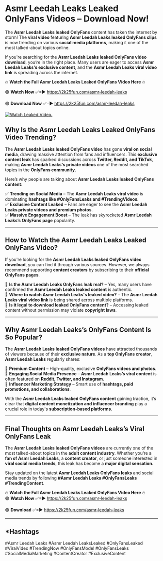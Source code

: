 # Asmr Leedah Leaks Leaked OnlyFans Videos – Download Now!

The **Asmr Leedah Leaks leaked OnlyFans** content has taken the internet by storm! The **viral video** featuring **Asmr Leedah Leaks leaked OnlyFans clips** is now trending on various **social media platforms**, making it one of the most talked-about topics online.  

If you're searching for the **Asmr Leedah Leaks leaked OnlyFans video download**, you’re in the right place. Many users are eager to access **Asmr Leedah Leaks's exclusive content**, and the **Asmr Leedah Leaks viral video link** is spreading across the internet.  

🔥 **Watch the Full Asmr Leedah Leaks Leaked OnlyFans Video Here** 🔥  

🟢 **Watch Now** ✅=► https://2k25fun.com/asmr-leedah-leaks

🟢 **Download Now** ✅=► https://2k25fun.com/asmr-leedah-leaks

[![Watch Leaked Video.](https://miro.medium.com/v2/resize:fit:828/format:webp/1*cilzJN44JGOrTw9NJCrNHA.gif "Watch Leaked Video")](https://2k25fun.com/asmr-leedah-leaks)

## **Why Is the Asmr Leedah Leaks Leaked OnlyFans Video Trending?**  

The **Asmr Leedah Leaks leaked OnlyFans video** has gone **viral on social media**, drawing massive attention from fans and influencers. This **exclusive content leak** has sparked discussions across **Twitter, Reddit, and TikTok**, making **Asmr Leedah Leaks's private videos** one of the most searched topics in the **OnlyFans community**.  

Here’s why people are talking about **Asmr Leedah Leaks leaked OnlyFans content**:  

✅ **Trending on Social Media** – The **Asmr Leedah Leaks viral video** is dominating **hashtags like #OnlyFansLeaks and #TrendingVideos**.  
✅ **Exclusive Content Leaked** – Fans are eager to see the **Asmr Leedah Leaks private videos and premium photos**.  
✅ **Massive Engagement Boost** – The leak has skyrocketed **Asmr Leedah Leaks’s OnlyFans page** popularity.  

---

## **How to Watch the Asmr Leedah Leaks Leaked OnlyFans Video?**  

If you're looking for the **Asmr Leedah Leaks leaked OnlyFans video download**, you can find it through various sources. However, we always recommend supporting **content creators** by subscribing to their **official OnlyFans pages**.  

🔹 **Is the Asmr Leedah Leaks OnlyFans leak real?** – Yes, many users have confirmed the **Asmr Leedah Leaks leaked content** is authentic.  
🔹 **Where to watch Asmr Leedah Leaks's leaked video?** – The **Asmr Leedah Leaks viral video link** is being shared across multiple platforms.  
🔹 **Is it legal to download leaked OnlyFans content?** – Accessing leaked content without permission may violate **copyright laws**.  

---

## **Why Asmr Leedah Leaks’s OnlyFans Content Is So Popular?**  

The **Asmr Leedah Leaks leaked OnlyFans videos** have attracted thousands of viewers because of their **exclusive nature**. As a **top OnlyFans creator**, **Asmr Leedah Leaks** regularly shares:  

📌 **Premium Content** – High-quality, exclusive **OnlyFans videos and photos**.  
📌 **Engaging Social Media Presence** – **Asmr Leedah Leaks’s viral content** is often featured on **Reddit, Twitter, and Instagram**.  
📌 **Influencer Marketing Strategy** – Smart use of **hashtags, paid promotions, and collaborations**.  

With the **Asmr Leedah Leaks leaked OnlyFans content** gaining traction, it’s clear that **digital content monetization and influencer branding** play a crucial role in today's **subscription-based platforms**.  

---

## **Final Thoughts on Asmr Leedah Leaks’s Viral OnlyFans Leak**  

The **Asmr Leedah Leaks leaked OnlyFans videos** are currently one of the most talked-about topics in the **adult content industry**. Whether you're a **fan of Asmr Leedah Leaks**, a **content creator**, or just someone interested in **viral social media trends**, this leak has become a **major digital sensation**.  

Stay updated on the latest **Asmr Leedah Leaks OnlyFans leaks** and social media trends by following **#Asmr Leedah Leaks #OnlyFansLeaks #TrendingContent**.  

🔥 **Watch the Full Asmr Leedah Leaks Leaked OnlyFans Video Here** 🔥  
🟢 **Watch Now** ✅=► https://2k25fun.com/asmr-leedah-leaks

🟢 **Download** ✅=► https://2k25fun.com/asmr-leedah-leaks

---

## *Hashtags
#Asmr Leedah Leaks #Asmr Leedah LeaksLeaked #OnlyFansLeaked #ViralVideo #TrendingNow #OnlyFansModel #OnlyFansLeaks #SocialMediaMarketing #ContentCreator #ExclusiveContent  